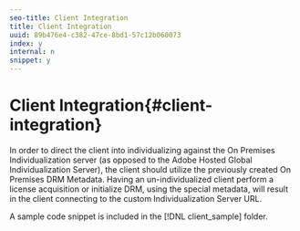 ```yaml
---
seo-title: Client Integration
title: Client Integration
uuid: 89b476e4-c382-47ce-8bd1-57c12b060073
index: y
internal: n
snippet: y
---
```


# Client Integration{#client-integration}

In order to direct the client into individualizing against the On Premises Individualization server (as opposed to the Adobe Hosted Global Individualization Server), the client should utilize the previously created On Premises DRM Metadata. Having an un-individualized client perform a license acquisition or initialize DRM, using the special metadata, will result in the client connecting to the custom Individualization Server URL.

A sample code snippet is included in the [!DNL client_sample] folder. 
